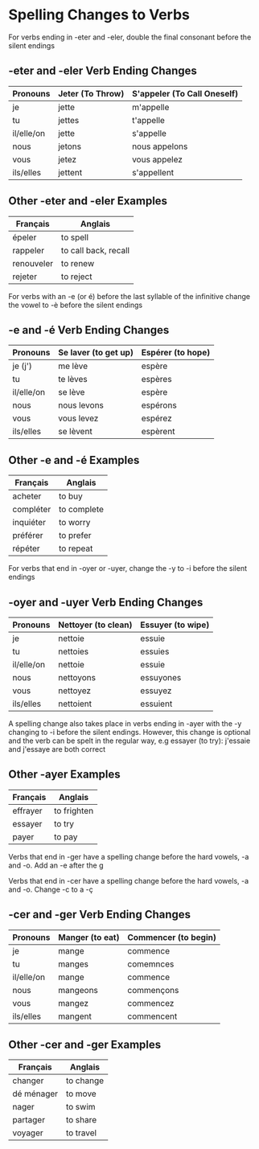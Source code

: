 # Spelling Changes to Verbs

For verbs ending in -eter and -eler, double the final consonant before the silent endings

## -eter and -eler Verb Ending Changes

| Pronouns   | Jeter (To Throw) | S'appeler (To Call Oneself) |
|------------|------------------|-----------------------------|
| je         | jette            | m'appelle                   |
| tu         | jettes           | t'appelle                   |
| il/elle/on | jette            | s'appelle                   |
| nous       | jetons           | nous appelons               |
| vous       | jetez            | vous appelez                |
| ils/elles  | jettent          | s'appellent                 |

## Other -eter and -eler Examples

| Français   | Anglais              |
|------------|----------------------|
| épeler     | to spell             |
| rappeler   | to call back, recall |
| renouveler | to renew             |
| rejeter    | to reject            |

For verbs with an -e (or é) before the last syllable of the infinitive change the vowel to -è before the silent endings

## -e and -é Verb Ending Changes

| Pronouns   | Se laver (to get up) | Espérer (to hope) |
|------------|----------------------|-------------------|
| je (j')    | me lève              | espère            |
| tu         | te lèves             | espères           |
| il/elle/on | se lève              | espère            |
| nous       | nous levons          | espérons          |
| vous       | vous levez           | espérez           |
| ils/elles  | se lèvent            | espèrent          |

## Other -e and -é Examples

| Français  | Anglais     |
|-----------|-------------|
| acheter   | to buy      |
| compléter | to complete |
| inquiéter | to worry    |
| préférer  | to prefer   |
| répéter   | to repeat   |

For verbs that end in -oyer or -uyer, change the -y to -i before the silent endings

## -oyer and -uyer Verb Ending Changes

| Pronouns   | Nettoyer (to clean) | Essuyer (to wipe) |
|------------|---------------------|-------------------|
| je         | nettoie             | essuie            |
| tu         | nettoies            | essuies           |
| il/elle/on | nettoie             | essuie            |
| nous       | nettoyons           | essuyones         |
| vous       | nettoyez            | essuyez           |
| ils/elles  | nettoient           | essuient          |

A spelling change also takes place in verbs ending in -ayer with the -y changing to -i before the silent endings. However, this change is optional and the verb can be spelt in the regular way, e.g essayer (to try): j'essaie and j'essaye are both correct

## Other -ayer Examples

| Français | Anglais     |
|----------|-------------|
| effrayer | to frighten |
| essayer  | to try      |
| payer    | to pay      |

Verbs that end in -ger have a spelling change before the hard vowels, -a and -o. Add an -e after the g

Verbs that end in -cer have a spelling change before the hard vowels, -a and -o. Change -c to a -ç

## -cer and -ger Verb Ending Changes

| Pronouns   | Manger (to eat) | Commencer (to begin) |
|------------|-----------------|----------------------|
| je         | mange           | commence             |
| tu         | manges          | comemnces            |
| il/elle/on | mange           | commence             |
| nous       | mangeons        | commençons           |
| vous       | mangez          | commencez            |
| ils/elles  | mangent         | commencent           |

## Other -cer and -ger Examples

| Français   | Anglais   |
|------------|-----------|
| changer    | to change |
| dé ménager | to move   |
| nager      | to swim   |
| partager   | to share  |
| voyager    | to travel |
